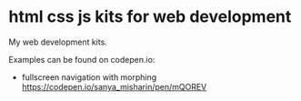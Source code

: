 # html css js kits for web development

My web development kits.

Examples can be found on codepen.io:
* fullscreen navigation with morphing https://codepen.io/sanya_misharin/pen/mQOREV
